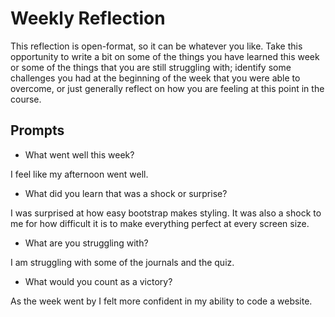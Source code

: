# Weekly Reflection
This reflection is open-format, so it can be whatever you like. Take this opportunity to write a bit on some of the things you have learned this week or some of the things that you are still struggling with; identify some challenges you had at the beginning of the week that you were able to overcome, or just generally reflect on how you are feeling at this point in the course.

## Prompts
- What went well this week?

I feel like my afternoon went well.

- What did you learn that was a shock or surprise?

I was surprised at how easy bootstrap makes styling. It was also a shock to me for how difficult it is to make everything perfect at every screen size.

- What are you struggling with?

I am struggling with some of the journals and the quiz.

- What would you count as a victory?

As the week went by I felt more confident in my ability to code a website.

